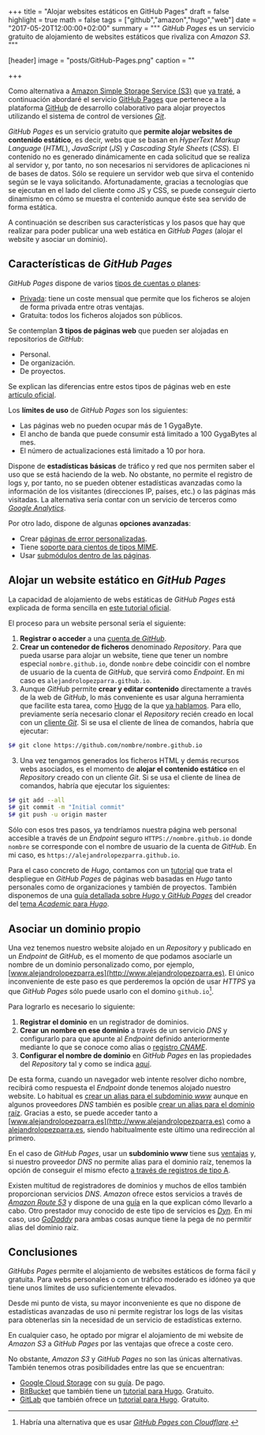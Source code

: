 +++
title = "Alojar websites estáticos en GitHub Pages"
draft = false
highlight = true
math = false
tags = ["github","amazon","hugo","web"]
date = "2017-05-20T12:00:00+02:00"
summary = """
*GitHub Pages* es un servicio gratuito de alojamiento de websites estáticos que rivaliza con *Amazon S3*. 
"""

[header]
  image = "posts/GitHub-Pages.png"
  caption = ""

+++

Como alternativa a [Amazon Simple Storage Service (S3)](http://docs.aws.amazon.com/AmazonS3/latest/dev/Welcome.html) que [ya traté](/post/amazon_s3/), a continuación abordaré el servicio [GitHub Pages](https://pages.github.com/) que pertenece a la plataforma [GitHub](https://github.com/) de desarrollo colaborativo para alojar proyectos utilizando el sistema de control de versiones [*Git*](https://es.wikipedia.org/wiki/Git).

*GitHub Pages* es un servicio gratuito que **permite alojar websites de contenido estático**, es decir, webs que se basan en *HyperText Markup Language* (*HTML*), *JavaScript* (*JS*) y *Cascading Style Sheets* (*CSS*). El contenido no es generado dinámicamente en cada solicitud que se realiza al servidor y, por tanto, no son necesarios ni servidores de aplicaciones ni de bases de datos. Sólo se requiere un servidor web que sirva el contenido según se le vaya solicitando. Afortunadamente, gracias a tecnologías que se ejecutan en el lado del cliente como JS y CSS, se puede conseguir cierto dinamismo en cómo se muestra el contenido aunque éste sea servido de forma estática.

A continuación se describen sus características y los pasos que hay que realizar para poder publicar una web estática en *GitHub Pages* (alojar el website y asociar un dominio).

## Características de *GitHub Pages*
*GitHub Pages* dispone de varios [tipos de cuentas o planes](https://help.github.com/articles/github-s-billing-plans/):

* [Privada](https://github.com/pricing): tiene un coste mensual que permite que los ficheros se alojen de forma privada entre otras ventajas.
* Gratuita: todos los ficheros alojados son públicos.

Se contemplan **3 tipos de páginas web** que pueden ser alojadas en repositorios de *GitHub*:

* Personal.
* De organización.
* De proyectos.

Se explican las diferencias entre estos tipos de páginas web en este [artículo oficial](https://help.github.com/articles/user-organization-and-project-pages/).

Los **límites de uso** de *GitHub Pages* son los siguientes:

* Las páginas web no pueden ocupar más de 1 GygaByte.
* El ancho de banda que puede consumir está limitado a 100 GygaBytes al mes.
* El número de actualizaciones está limitado a 10 por hora.

Dispone de **estadísticas básicas** de tráfico y red que nos permiten saber el uso que se está haciendo de la web. No obstante, no permite el registro de logs y, por tanto, no se pueden obtener estadísticas avanzadas como la información de los visitantes (direcciones IP, países, etc.) o las páginas más visitadas. La alternativa sería contar con un servicio de terceros como [*Google Analytics*](https://analytics.google.com). 

Por otro lado, dispone de algunas **opciones avanzadas**:

* Crear [páginas de error personalizadas](https://help.github.com/articles/creating-a-custom-404-page-for-your-github-pages-site/).
* Tiene [soporte para cientos de tipos MIME](https://help.github.com/articles/mime-types-on-github-pages/).
* Usar [submódulos dentro de las páginas](https://help.github.com/articles/using-submodules-with-pages/).

## Alojar un website estático en *GitHub Pages*
La capacidad de alojamiento de webs estáticas de *GitHub Pages* está explicada de forma sencilla en [este tutorial oficial](https://pages.github.com/).

El proceso para un website personal sería el siguiente:

1. **Registrar o acceder** a una [cuenta de *GitHub*](https://github.com/login).
2. **Crear un contenedor de ficheros** denominado *Repository*. Para que pueda usarse para alojar un website, tiene que tener un nombre especial `nombre.github.io`, donde `nombre` debe coincidir con el nombre de usuario de la cuenta de *GitHub*, que servirá como *Endpoint*. En mi caso es `alejandrolopezparra.github.io`.
3. Aunque *GitHub* permite **crear y editar contenido** directamente a través de la web de *GitHub*, lo más conveniente es usar alguna herramienta que facilite esta tarea, como [Hugo](https://gohugo.io/) de la que [ya hablamos](/post/hugo/). Para ello, previamente sería necesario clonar el *Repository* recién creado en local con un [cliente *Git*](https://git-scm.com/). Si se usa el cliente de línea de comandos, habría que ejecutar:

 ```bash
 $# git clone https://github.com/nombre/nombre.github.io
 ```

3. Una vez tengamos generados los ficheros HTML y demás recursos webs asociados, es el momento de **alojar el contenido estático** en el *Repository* creado con un cliente *Git*. Si se usa el cliente de línea de comandos, habría que ejecutar los siguientes:

```bash
$# git add --all
$# git commit -m "Initial commit"
$# git push -u origin master
```

Sólo con esos tres pasos, ya tendríamos nuestra página web personal accesible a través de un *Endpoint* seguro `HTTPS://nombre.github.io` donde `nombre` se corresponde con el nombre de usuario de la cuenta de *GitHub*. En mi caso, es `https://alejandrolopezparra.github.io`.

Para el caso concreto de *Hugo*, contamos con un [tutorial](https://gohugo.io/tutorials/github-pages-blog/) que trata el despliegue en *GitHub Pages* de páginas web basadas en *Hugo* tanto personales como de organizaciones y también de proyectos. También disponemos de una [guía detallada sobre *Hugo* y *GitHub Pages*](https://georgecushen.com/create-your-website-with-hugo/) del creador del [tema *Academic* para *Hugo*](https://themes.gohugo.io/academic/). 

## Asociar un dominio propio
Una vez tenemos nuestro website alojado en un *Repository* y publicado en un *Endpoint* de *GitHub*, es el momento de que podamos asociarle un nombre de un dominio personalizado como, por ejemplo, [www.alejandrolopezparra.es](http://www.alejandrolopezparra.es). El único inconveniente de este paso es que perderemos la opción de usar *HTTPS* ya que *GitHub Pages* sólo puede usarlo con el domino `github.io`[^Cloudflare].

[^Cloudflare]: Habría una alternativa que es usar [*GitHub Pages* con *Cloudflare*](https://www.goyllo.com/github/pages/free-cloudflare-ssl-for-custom-domain/).

Para lograrlo es necesario lo siguiente:

1. **Registrar el dominio** en un registrador de dominios.
2. **Crear un nombre en ese dominio** a través de un servicio *DNS* y configurarlo para que apunte al *Endpoint* definido anteriormente mediante lo que se conoce como alias o [registro *CNAME*](https://en.wikipedia.org/wiki/CNAME_record).
3. **Configurar el nombre de dominio** en *GitHub Pages* en las propiedades del *Repository* tal y como se indica [aquí](https://help.github.com/articles/adding-or-removing-a-custom-domain-for-your-github-pages-site/).

De esta forma, cuando un navegador web intente resolver dicho nombre, recibirá como respuesta el *Endpoint* donde tenemos alojado nuestro website. Lo habitual es [crear un alias para el subdominio *www*](https://help.github.com/articles/setting-up-a-www-subdomain/) aunque en algunos proveedores *DNS* también es posible [crear un alias para el dominio raíz](https://help.github.com/articles/setting-up-an-apex-domain/). Gracias a esto, se puede acceder tanto a [www.alejandrolopezparra.es](http://www.alejandrolopezparra.es) como a [alejandrolopezparra.es](http://alejandrolopezparra.es), siendo habitualmente este último una redirección al primero.

En el caso de *GitHub Pages*, usar un **subdominio www** tiene sus [ventajas](https://help.github.com/articles/about-supported-custom-domains/#www-subdomains) y, si nuestro proveedor *DNS* no permite alias para el dominio raíz, tenemos la opción de conseguir el mismo efecto [a través de registros de tipo A](https://help.github.com/articles/setting-up-an-apex-domain/#configuring-a-records-with-your-dns-provider).

Existen multitud de registradores de dominios y muchos de ellos también proporcionan servicios *DNS*. *Amazon* ofrece estos servicios a través de [*Amazon Route 53*](https://aws.amazon.com/es/route53/) y dispone de una [guía](https://docs.aws.amazon.com/AmazonS3/latest/dev/website-hosting-custom-domain-walkthrough.html#root-domain-walkthrough-switch-to-route53-as-dnsprovider) en la que explican cómo llevarlo a cabo. Otro prestador muy conocido de este tipo de servicios es [*Dyn*](http://dyn.com). En mi caso, uso [*GoDaddy*](https://es.godaddy.com) para ambas cosas aunque tiene la pega de no permitir alias del dominio raíz.

## Conclusiones
*GitHubs Pages* permite el alojamiento de websites estáticos de forma fácil y gratuita. Para webs personales o con un tráfico moderado es idóneo ya que tiene unos límites de uso suficientemente elevados.

Desde mi punto de vista, su mayor inconveniente es que no dispone de estadísticas avanzadas de uso ni permite registrar los logs de las visitas para obtenerlas sin la necesidad de un servicio de estadísticas externo.

En cualquier caso, he optado por migrar el alojamiento de mi website de *Amazon S3* a *GitHub Pages* por las ventajas que ofrece a coste cero.

No obstante, *Amazon S3* y *GitHub Pages* no son las únicas alternativas. También tenemos otras posibilidades entre las que se encuentran:

- [Google Cloud Storage](https://cloud.google.com/storage/) con su [guía](https://cloud.google.com/storage/docs/hosting-static-website). De pago.
- [BitBucket](https://bitbucket.org/) que también tiene un [tutorial para Hugo](https://gohugo.io/tutorials/hosting-on-bitbucket/). Gratuito.
- [GitLab](https://about.gitlab.com/) que también ofrece un [tutorial para Hugo](https://gohugo.io/tutorials/hosting-on-gitlab/). Gratuito.
